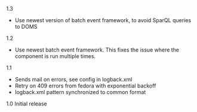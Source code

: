 1.3
 * Use newest version of batch event framework, to avoid SparQL queries to DOMS

1.2
 * Use newest batch event framework. This fixes the issue where the component is run multiple times.

1.1
 * Sends mail on errors, see config in logback.xml
 * Retry on 409 errors from fedora with exponential backoff
 * logback.xml pattern synchronized to common format

1.0
Initial release
